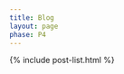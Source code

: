 ```yaml
---
title: Blog
layout: page
phase: P4
---
```


{% include post-list.html %}

<!-- <ul class="list-group-flush">
    {% for post in site.posts %}
        <li class="list-group-item bg-dark row">
            {% if post.key_image %}
                <div class="col-3">
                <img src="{{ post.key_image.url }}" class="img-thumbnail" width="200px">
                </div>
            {% endif %}
            <div class="col-9">
            <h3><a href="{{ post.url }}">{{ post.title }}</a></h3>
            <p>{{ post.author }}</p>
            <p>{{ post.date | date: "%b %d, %Y" }}</p>
            <p>{{ post.description }}</p>
            </div>
        </li>
    {% endfor %}
</ul> -->